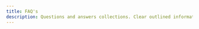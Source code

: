 ```yaml
---
title: FAQ's
description: Questions and answers collections. Clear outlined information for the most common questions around DEPA.
---
```

